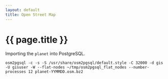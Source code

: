 ```yaml
---
layout: default
title: Open Street Map
---
```


# {{ page.title }}

Importing the `planet` into PostgreSQL.

    osm2pgsql -c -s -S /usr/share/osm2pgsql/default.style -C 32000 -d gis -U gisuser -W --flat-nodes ~/tmp/osm2pgsql_flat_nodes --number-processes 12 planet-YYMMDD.osm.bz2

